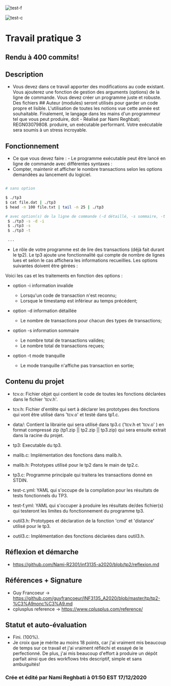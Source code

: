  ![test-f](https://github.com/Nami-R2301/inf3135-a2020/workflows/test-f/badge.svg?branch=tp3)
 
 ![test-c](https://github.com/Nami-R2301/inf3135-a2020/workflows/test-c/badge.svg?branch=tp3)
 
 # Travail pratique 3

 ## Rendu à 400 commits!
 
 ## Description
 
  - Vous devez dans ce travail apporter des modifications au code existant. Vous ajouterez une fonction de gestion des arguments (options) de la ligne de commande.  Vous 
    devez créer un programme juste et robuste.  Des fichiers ## Auteur (modules) seront utilisés pour garder un code propre et lisible.  L'utilisation de toutes les 
    notions vue cette année est souhaitable. Finalement, le langage dans les mains d'un programmeur tel que vous peut produire, doit - Réalisé par Nami Reghbati; 
    REGN03079808. produire, un exécutable performant.  Votre exécutable sera soumis à un stress incroyable.

 ## Fonctionnement

   - Ce que vous devez faire : - Le programme exécutable peut être lancé en ligne de commande avec différentes syntaxes :
   - Compter, maintenir et afficher le nombre transactions selon les options demandées au lancement du logiciel.
   
   ```bash

   # sans option
 
   $ ./tp3 
   $ cat file.dat | ./tp3
   $ head -n 100 file.txt | tail -n 25 | ./tp3

   # avec option(s) de la ligne de commande (-d détaillé, -s sommaire, -t tranquille -i invalide)
    $ ./tp3 -s -d -i
    $ ./tp3 -s
    $ ./tp3 -t

    ...

   ``` 
   - Le rôle de votre programme est de lire des transactions (déjà fait durant le tp2). Le tp3 ajoute une fonctionnalité 
     qui compte de nombre de lignes lues et selon le cas affichera les informations recueillies. Les options suivantes doivent être gérées :

   Voici les cas et les traitements en fonction des options :   

   - option -i information invalide
     + Lorsqu'un code de transaction n'est reconnu;
     + Lorsque le timestamp est inférieur au temps précédent;

   - option -d information détaillée
     + Le nombre de transactions pour chacun des types de transactions;

   - option -s information sommaire
     + Le nombre total de transactions valides;
     + Le nombre total de transactions reçues;

   - option -t mode tranquille
     + Le mode tranquille n'affiche pas transaction en sortie;

 ## Contenu du projet

   - tcv.o: Fichier objet qui contient le code de toutes les fonctions déclarées dans le fichier 'tcv.h'.

   - tcv.h: Fichier d'entête qui sert à déclarer les prototypes des fonctions qui vont être utilisé dans 'tcv.o' et testé dans tp1.c. 

   - data/: Contient la librairie qui sera utilisé dans tp3.c ('tcv.h et 'tcv.o' ) en format compressé zip (tp1.zip || tp2.zip || tp3.zip) qui sera ensuite extrait dans la        racine du projet.

   - tp3: Executable du tp3.
 
   - malib.c: Implémentation des fonctions dans malib.h.

   - malib.h: Prototypes utilisé pour le tp2 dans le main de tp2.c.

   - tp3.c: Programme principale qui traitera les transactions donné en STDIN.

   - test-c.yml: YAML qui s'occupe de la compilation pour les résultats de tests fonctionnels du TP3.
   
   - test-f.yml: YAML qui s'occuper à produire les résultats de/des fichier(s) qui testeront les limites du fonctionnement du programme tp3.

   - outil3.h: Prototypes et déclaration de la fonction 'cmd' et 'distance' utilisé pour le tp3.

   - outil3.c: Implémentation des fonctions déclarées dans outil3.h.

 ## Réflexion et démarche
   
   - https://github.com/Nami-R2301/inf3135-a2020/blob/tp2/reflexion.md 

 ## Références + Signature 

   - Guy Francoeur -> https://github.com/guyfrancoeur/INF3135_A2020/blob/master/tp/tp2-%C3%A9nonc%C3%A9.md 
   - cplusplus reference -> https://www.cplusplus.com/reference/ 

 ## Statut et auto-évaluation

   - Fini. (100%). 
   - Je croix que je mérite au moins 18 points, car j'ai vraiment mis beaucoup de temps sur ce travail et j'ai vraiment réfléchi et essayé de le perfectionné.
     De plus, j'ai mis beaucoup d'effort à produire un dépôt parfait ainsi que des workflows très descriptif, simple et sans ambuiguités!

### Crée et édité par Nami Reghbati à 01:50 EST 17/12/2020 

